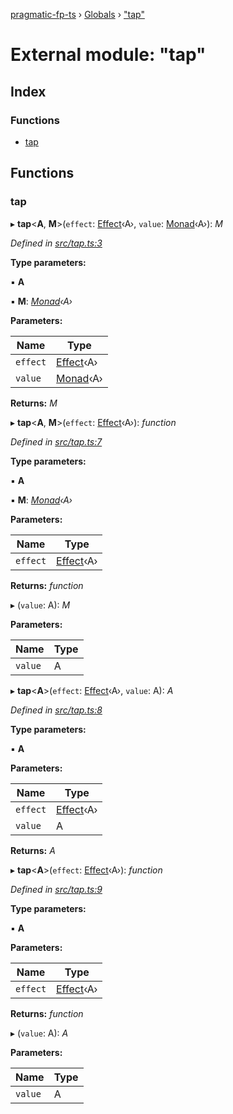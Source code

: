 [pragmatic-fp-ts](../README.md) › [Globals](../globals.md) › ["tap"](_tap_.md)

# External module: "tap"

## Index

### Functions

* [tap](_tap_.md#tap)

## Functions

###  tap

▸ **tap**<**A**, **M**>(`effect`: [Effect](_types_.md#effect)‹A›, `value`: [Monad](../classes/_types_.monad.md)‹A›): *M*

*Defined in [src/tap.ts:3](https://github.com/hermann-p/pragmatic-fp-ts/blob/0abe0d4/src/tap.ts#L3)*

**Type parameters:**

▪ **A**

▪ **M**: *[Monad](../classes/_types_.monad.md)‹A›*

**Parameters:**

Name | Type |
------ | ------ |
`effect` | [Effect](_types_.md#effect)‹A› |
`value` | [Monad](../classes/_types_.monad.md)‹A› |

**Returns:** *M*

▸ **tap**<**A**, **M**>(`effect`: [Effect](_types_.md#effect)‹A›): *function*

*Defined in [src/tap.ts:7](https://github.com/hermann-p/pragmatic-fp-ts/blob/0abe0d4/src/tap.ts#L7)*

**Type parameters:**

▪ **A**

▪ **M**: *[Monad](../classes/_types_.monad.md)‹A›*

**Parameters:**

Name | Type |
------ | ------ |
`effect` | [Effect](_types_.md#effect)‹A› |

**Returns:** *function*

▸ (`value`: A): *M*

**Parameters:**

Name | Type |
------ | ------ |
`value` | A |

▸ **tap**<**A**>(`effect`: [Effect](_types_.md#effect)‹A›, `value`: A): *A*

*Defined in [src/tap.ts:8](https://github.com/hermann-p/pragmatic-fp-ts/blob/0abe0d4/src/tap.ts#L8)*

**Type parameters:**

▪ **A**

**Parameters:**

Name | Type |
------ | ------ |
`effect` | [Effect](_types_.md#effect)‹A› |
`value` | A |

**Returns:** *A*

▸ **tap**<**A**>(`effect`: [Effect](_types_.md#effect)‹A›): *function*

*Defined in [src/tap.ts:9](https://github.com/hermann-p/pragmatic-fp-ts/blob/0abe0d4/src/tap.ts#L9)*

**Type parameters:**

▪ **A**

**Parameters:**

Name | Type |
------ | ------ |
`effect` | [Effect](_types_.md#effect)‹A› |

**Returns:** *function*

▸ (`value`: A): *A*

**Parameters:**

Name | Type |
------ | ------ |
`value` | A |
